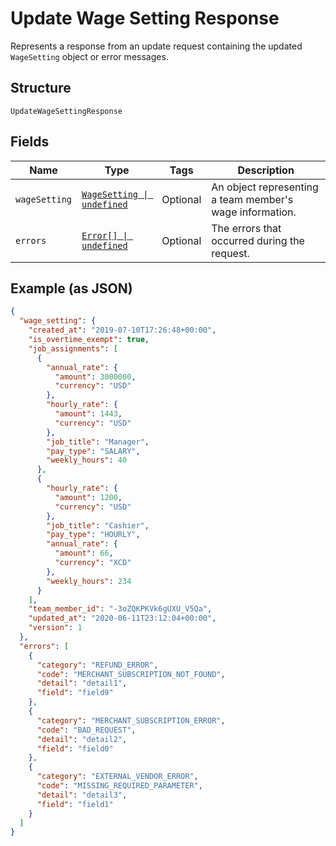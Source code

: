 
# Update Wage Setting Response

Represents a response from an update request containing the updated `WageSetting` object
or error messages.

## Structure

`UpdateWageSettingResponse`

## Fields

| Name | Type | Tags | Description |
|  --- | --- | --- | --- |
| `wageSetting` | [`WageSetting \| undefined`](../../doc/models/wage-setting.md) | Optional | An object representing a team member's wage information. |
| `errors` | [`Error[] \| undefined`](../../doc/models/error.md) | Optional | The errors that occurred during the request. |

## Example (as JSON)

```json
{
  "wage_setting": {
    "created_at": "2019-07-10T17:26:48+00:00",
    "is_overtime_exempt": true,
    "job_assignments": [
      {
        "annual_rate": {
          "amount": 3000000,
          "currency": "USD"
        },
        "hourly_rate": {
          "amount": 1443,
          "currency": "USD"
        },
        "job_title": "Manager",
        "pay_type": "SALARY",
        "weekly_hours": 40
      },
      {
        "hourly_rate": {
          "amount": 1200,
          "currency": "USD"
        },
        "job_title": "Cashier",
        "pay_type": "HOURLY",
        "annual_rate": {
          "amount": 66,
          "currency": "XCD"
        },
        "weekly_hours": 234
      }
    ],
    "team_member_id": "-3oZQKPKVk6gUXU_V5Qa",
    "updated_at": "2020-06-11T23:12:04+00:00",
    "version": 1
  },
  "errors": [
    {
      "category": "REFUND_ERROR",
      "code": "MERCHANT_SUBSCRIPTION_NOT_FOUND",
      "detail": "detail1",
      "field": "field9"
    },
    {
      "category": "MERCHANT_SUBSCRIPTION_ERROR",
      "code": "BAD_REQUEST",
      "detail": "detail2",
      "field": "field0"
    },
    {
      "category": "EXTERNAL_VENDOR_ERROR",
      "code": "MISSING_REQUIRED_PARAMETER",
      "detail": "detail3",
      "field": "field1"
    }
  ]
}
```

